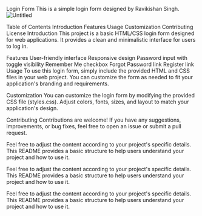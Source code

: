 Login Form
This is a simple login form designed by Ravikishan Singh.
![Untitled](https://github.com/RavikishanSingh/login-form-with-transparent-background-/assets/171975900/293164c0-3078-4e2e-a071-d33eefedfec1)

Table of Contents
Introduction
Features
Usage
Customization
Contributing
License
Introduction
This project is a basic HTML/CSS login form designed for web applications. It provides a clean and minimalistic interface for users to log in.

Features
User-friendly interface
Responsive design
Password input with toggle visibility
Remember Me checkbox
Forgot Password link
Register link
Usage
To use this login form, simply include the provided HTML and CSS files in your web project. You can customize the form as needed to fit your application's branding and requirements.

Customization
You can customize the login form by modifying the provided CSS file (styles.css). Adjust colors, fonts, sizes, and layout to match your application's design.

Contributing
Contributions are welcome! If you have any suggestions, improvements, or bug fixes, feel free to open an issue or submit a pull request.

Feel free to adjust the content according to your project's specific details. This README provides a basic structure to help users understand your project and how to use it.


Feel free to adjust the content according to your project's specific details. This README provides a basic structure to help users understand your project and how to use it.


Feel free to adjust the content according to your project's specific details. This README provides a basic structure to help users understand your project and how to use it.
